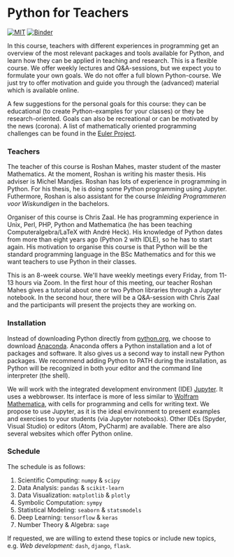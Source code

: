 # Python for Teachers

[![MIT](https://img.shields.io/apm/l/vim-mode?logo=GitHub)](https://github.com/Roshanmahes/Python-for-Teachers/blob/master/LICENSE)
[![Binder](https://mybinder.org/badge_logo.svg)](https://mybinder.org/v2/gh/Roshanmahes/Python-for-Teachers/master?filepath=Notebooks)

<div class="github-repo-button" repo="Roshanmahes/Python-for-Teachers" stars></div>

In this course, teachers with different experiences in programming get an overview of the most relevant packages and tools available for Python, and learn how they can be applied in teaching and research. This is a flexible course. We offer weekly lectures and Q&A-sessions, but we expect you to formulate your own goals. We do not offer a full blown Python-course. We just try to offer motivation and guide you through the (advanced) material which is available online.

A few suggestions for the personal goals for this course: they can be educational (to create Python-examples for your classes) or they be research-oriented. Goals can also be recreational or can be motivated by the news (corona). A list of mathematically oriented programming challenges can be found in the [Euler Project](https://projecteuler.net/).

### Teachers
The teacher of this course is Roshan Mahes, master student of the master Mathematics. At the moment, Roshan is writing his master thesis. His adviser is Michel Mandjes. Roshan has lots of experience in programming in Python. For his thesis, he is doing some Python programming using Jupyter. Futhermore, Roshan is also assistant for the course _Inleiding Programmeren voor Wiskundigen_ in the bachelors.

Organiser of this course is Chris Zaal. He has programming experience in Unix, Perl, PHP, Python and Mathematica (he has been teaching Computeralgebra/LaTeX with André Heck). His knowledge of Python dates from more than eight years ago (Python 2 with IDLE), so he has to start again. His motivation to organise this course is that Python will be the standard programming language in the BSc Mathematics and for this we want teachers to use Python in their classes.

This is an 8-week course. We'll have weekly meetings every Friday, from 11-13 hours via Zoom. In the first hour of this meeting, our teacher Roshan Mahes gives a tutorial about one or two Python libraries through a Jupyter notebook. In the second hour, there will be a Q&A-session with Chris Zaal and the participants will present the projects they are working on.

### Installation
Instead of downloading Python directly from [python.org](https://www.python.org/), we choose to download [Anaconda](https://www.anaconda.com/products/individual). Anaconda offers a Python installation and a lot of packages and software. It also gives us a second way to install new Python packages. We recommend adding Python to PATH during the installation, as Python will be recognized in both your editor and the command line interpreter (the shell).

We will work with the integrated development environment (IDE) [Jupyter](https://jupyter.org/). It uses a webbrowser. Its interface is more of less similar to [Wolfram Mathematica](https://www.wolfram.com/mathematica/), with cells for programming and cells for writing text. We propose to use Jupyter, as it is the ideal environment to present examples and exercises to your students (via Jupyter notebooks). Other IDEs (Spyder, Visual Studio) or editors (Atom, PyCharm) are available. There are also several websites which offer Python online.

### Schedule

The schedule is as follows:

1. Scientific Computing: `numpy` & `scipy`
2. Data Analysis: `pandas` & `scikit-learn`
3. Data Visualization: `matplotlib` & `plotly`
4. Symbolic Computation: `sympy`
5. Statistical Modeling: `seaborn` & `statsmodels`
6. Deep Learning: `tensorflow` & `keras`
7. Number Theory & Algebra: `sage`

If requested, we are willing to extend these topics or include new topics, e.g. _Web development:_ `dash`, `django`, `flask`.

